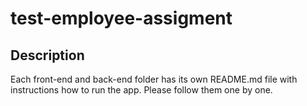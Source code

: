 # test-employee-assigment

## Description
Each front-end and back-end folder has its own README.md file with instructions how to run the app.
Please follow them one by one.
